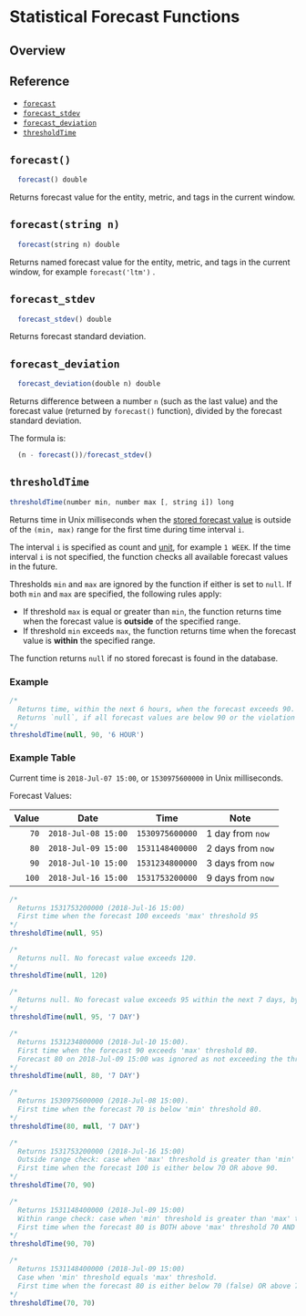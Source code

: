 # Statistical Forecast Functions

## Overview

## Reference

* [`forecast`](#forecast)
* [`forecast_stdev`](#forecast_stdev)
* [`forecast_deviation`](#forecast_deviation)
* [`thresholdTime`](#thresholdtime)

## `forecast()`

```javascript
  forecast() double
```

Returns forecast value for the entity, metric, and tags in the current window.

## `forecast(string n)`

```javascript
  forecast(string n) double
```

Returns named forecast value for the entity, metric, and tags in the current window, for example `forecast('ltm')` .

## `forecast_stdev`

```javascript
  forecast_stdev() double
```

Returns forecast standard deviation.

## `forecast_deviation`

```javascript
  forecast_deviation(double n) double
```

Returns difference between a number `n` (such as the last value) and the forecast value (returned by `forecast()` function), divided by the forecast standard deviation.

The formula is:

```javascript
  (n - forecast())/forecast_stdev()
```

## `thresholdTime`

```javascript
thresholdTime(number min, number max [, string i]) long
```

Returns time in Unix milliseconds when the [stored forecast value](../forecasting/README.md) is outside of the `(min, max)` range for the first time during time interval `i`.

The interval `i` is specified as count and [unit](../api/data/series/time-unit.md), for example `1 WEEK`. If the time interval `i` is not specified, the function checks all available forecast values in the future.

Thresholds `min` and `max` are ignored by the function if either is set to `null`. If both `min` and `max` are specified, the following rules apply:

* If threshold `max` is equal or greater than `min`, the function returns time when the forecast value is **outside** of the specified range.
* If threshold `min` exceeds `max`, the function returns time when the forecast value is **within** the specified range.

The function returns `null` if no stored forecast is found in the database.

### Example

```javascript
/*
  Returns time, within the next 6 hours, when the forecast exceeds 90.
  Returns `null`, if all forecast values are below 90 or the violation occurs after the `6 HOUR` window.
*/
thresholdTime(null, 90, '6 HOUR')
```

### Example Table

Current time is `2018-Jul-07 15:00`, or `1530975600000` in Unix milliseconds.

Forecast Values:

| **Value** | **Date** | **Time**  | **Note** |
|---:|---|---|---|
| `70` | `2018-Jul-08 15:00` | `1530975600000` | 1 day from `now` |
| `80` | `2018-Jul-09 15:00` | `1531148400000` | 2 days from `now` |
| `90` | `2018-Jul-10 15:00` | `1531234800000` | 3 days from `now` |
| `100` | `2018-Jul-16 15:00` | `1531753200000` | 9 days from `now` |

```javascript
/*
  Returns 1531753200000 (2018-Jul-16 15:00)
  First time when the forecast 100 exceeds 'max' threshold 95
*/
thresholdTime(null, 95)
```

```javascript
/*
  Returns null. No forecast value exceeds 120.
*/
thresholdTime(null, 120)
```

```javascript
/*
  Returns null. No forecast value exceeds 95 within the next 7 days, by 2018-Jul-14 15:00.
*/
thresholdTime(null, 95, '7 DAY')
```

```javascript
/*
  Returns 1531234800000 (2018-Jul-10 15:00).
  First time when the forecast 90 exceeds 'max' threshold 80.
  Forecast 80 on 2018-Jul-09 15:00 was ignored as not exceeding the threshold.
*/
thresholdTime(null, 80, '7 DAY')
```

```javascript
/*
  Returns 1530975600000 (2018-Jul-08 15:00).
  First time when the forecast 70 is below 'min' threshold 80.
*/
thresholdTime(80, null, '7 DAY')
```

```javascript
/*
  Returns 1531753200000 (2018-Jul-16 15:00)
  Outside range check: case when 'max' threshold is greater than 'min' threshold.
  First time when the forecast 100 is either below 70 OR above 90.
*/
thresholdTime(70, 90)
```

```javascript
/*
  Returns 1531148400000 (2018-Jul-09 15:00)
  Within range check: case when 'min' threshold is greater than 'max' threshold.
  First time when the forecast 80 is BOTH above 'max' threshold 70 AND below 'min' threshold 90.
*/
thresholdTime(90, 70)
```

```javascript
/*
  Returns 1531148400000 (2018-Jul-09 15:00)
  Case when 'min' threshold equals 'max' threshold.
  First time when the forecast 80 is either below 70 (false) OR above 70 (true).
*/
thresholdTime(70, 70)
```
